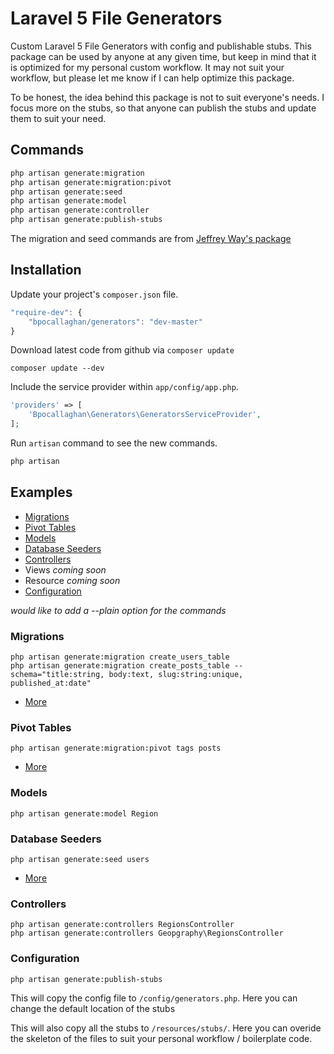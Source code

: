 # Laravel 5 File Generators

Custom Laravel 5 File Generators with config and publishable stubs.
This package can be used by anyone at any given time, but keep in mind that it is optimized for my personal custom workflow.
It may not suit your workflow, but please let me know if I can help optimize this package.

To be honest, the idea behind this package is not to suit everyone's needs.
I focus more on the stubs, so that anyone can publish the stubs and update them to suit your need.

## Commands
```bash
php artisan generate:migration
php artisan generate:migration:pivot
php artisan generate:seed
php artisan generate:model
php artisan generate:controller
php artisan generate:publish-stubs
```

The migration and seed commands are from [Jeffrey Way's package](https://github.com/laracasts/Laravel-5-Generators-Extended)

## Installation

Update your project's `composer.json` file.

```js
"require-dev": {
	"bpocallaghan/generators": "dev-master"
}
```

Download latest code from github via `composer update`

```batch
composer update --dev
```

Include the service provider within `app/config/app.php`.

```php
'providers' => [
    'Bpocallaghan\Generators\GeneratorsServiceProvider',
];
```

Run `artisan` command to see the new commands.

```bash
php artisan
```

## Examples

- [Migrations](#migrations)
- [Pivot Tables](#pivot-tables)
- [Models](#models)
- [Database Seeders](#database-seeders)
- [Controllers](#controllers)
- Views *coming soon*
- Resource *coming soon*
- [Configuration](#configuration)

*would like to add a --plain option for the commands*

### Migrations

```
php artisan generate:migration create_users_table
php artisan generate:migration create_posts_table --schema="title:string, body:text, slug:string:unique, published_at:date"
```

- [More](https://github.com/laracasts/Laravel-5-Generators-Extended#migrations-with-schema)

### Pivot Tables

```
php artisan generate:migration:pivot tags posts
```

- [More](https://github.com/laracasts/Laravel-5-Generators-Extended#pivot-tables)

### Models

```
php artisan generate:model Region
```

### Database Seeders

```
php artisan generate:seed users
```

- [More](https://github.com/laracasts/Laravel-5-Generators-Extended#database-seeders)

### Controllers

```
php artisan generate:controllers RegionsController
php artisan generate:controllers Geopgraphy\RegionsController
```

### Configuration

```
php artisan generate:publish-stubs
```

This will copy the config file to `/config/generators.php`.
Here you can change the default location of the stubs

This will also copy all the stubs to `/resources/stubs/`.
Here you can overide the skeleton of the files to suit your personal workflow / boilerplate code.

